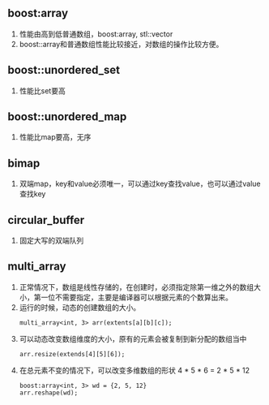 ## boost:array
1. 性能由高到低普通数组，boost:array, stl::vector
1. boost::array和普通数组性能比较接近，对数组的操作比较方便。

## boost::unordered_set
1. 性能比set要高

## boost::unordered_map
1. 性能比map要高，无序

## bimap
1. 双端map，key和value必须唯一，可以通过key查找value，也可以通过value查找key

## circular_buffer
1. 固定大写的双端队列
   
## multi_array
1. 正常情况下，数组是线性存储的，在创建时，必须指定除第一维之外的数组大小，第一位不需要指定，主要是编译器可以根据元素的个数算出来。
1. 运行的时候，动态的创建数组的大小。
   ```
   multi_array<int, 3> arr(extents[a][b][c]);
   ```
1. 可以动态改变数组维度的大小，原有的元素会被复制到新分配的数组当中
   ```
   arr.resize(extends[4][5][6]);
   ```
1. 在总元素不变的情况下，可以改变多维数组的形状 4 * 5 * 6 = 2 * 5 * 12
   ```
   boost:array<int, 3> wd = {2, 5, 12}
   arr.reshape(wd);
   ```
